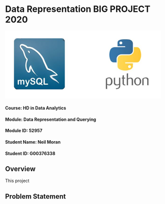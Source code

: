 # Data Representation BIG PROJECT 2020

![Image](Images/bigprojectlogo.JPG "Image")

#### Course: HD in Data Analytics
#### Module: Data Representation and Querying
#### Module ID: 52957
#### Student Name: Neil Moran
#### Student ID: G00376338

## Overview

This project 

## Problem Statement
